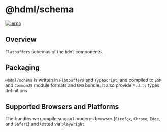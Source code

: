 # @hdml/schema

[![lerna](https://img.shields.io/badge/maintained%20with-lerna-cc00ff.svg)](https://lerna.js.org/)

## Overview

`Flatbuffers` schemas of the `hdml` components.

## Packaging

`@hdml/schema` is written in `Flatbuffers` and `TypeScript`, and compiled to `ESM` and `CommonJS` module formats and `UMD` bundle. It also provide `*.d.ts` types definitions.

## Supported Browsers and Platforms

The bundles we compile support moderns browser (`Firefox`, `Chrome`, `Edge`, and `Safari`) and tested via `playwright`.